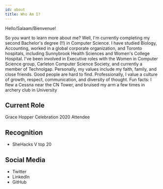 ```yaml
---
id: about
title: Who Am I?
---
```


Hello/Salaam/Bienvenue! 

So you want to learn more about me? Well, I'm currently completing my second Bachelor's degree (!!) in Computer Science.
I have studied Biology, Accounting, worked in a global corporate organization, and Toronto hospitals, including Sunnybrook Health Sciences and Women's College Hospital. I've been involved in Executive roles with the Women in Computer Science group, Carleton Computer Science Society, and currently a member of Technolgap.
Personally, my values include my faith, family, and close friends. Good people are hard to find. 
Professionally, I value a culture of growth, respect, communication, and diversity of thought. 
Fun facts: I flew a Cessna near the CN Tower, and bruised my arm a few times in archery club in University



## Current Role

Grace Hopper Celebration 2020 Attendee

## Recognition

- SheHacks V top 20 

## Social Media

- Twitter
- LinkedIn
- GitHub
